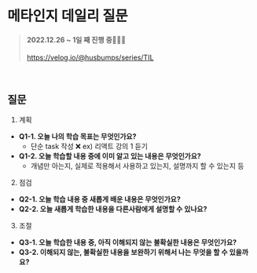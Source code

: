 # 메타인지 데일리 질문

> #### 2022.12.26 ~ 1일 째 진행 중🏃🏃🏃
>
> https://velog.io/@husbumps/series/TIL

<br>

## 질문

1. 계획

- **Q1-1. 오늘 나의 학습 목표는 무엇인가요?**
  - 단순 task 작성 ❌ ex) 리액트 강의 1 듣기
- **Q1-2. 오늘 학습할 내용 중에 이미 알고 있는 내용은 무엇인가요?**
  - 개념만 아는지, 실제로 적용해서 사용하고 있는지, 설명까지 할 수 있는지 등

2. 점검

- **Q2-1. 오늘 학습 내용 중 새롭게 배운 내용은 무엇인가요?**
- **Q2-2. 오늘 새롭게 학습한 내용을 다른사람에게 설명할 수 있나요?**

3. 조절

- **Q3-1. 오늘 학습한 내용 중, 아직 이해되지 않는 불확실한 내용은 무엇인가요?**
- **Q3-2. 이해되지 않는, 불확실한 내용을 보완하기 위해서 나는 무엇을 할 수 있을까요?**
